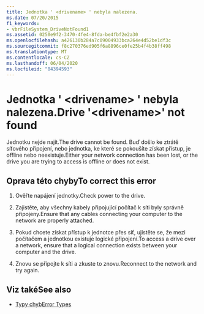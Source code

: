 ```yaml
---
title: Jednotka ' <drivename> ' nebyla nalezena.
ms.date: 07/20/2015
f1_keywords:
- vbrFileSystem_DriveNotFound1
ms.assetid: 0250e9f2-3470-4fe4-8fda-be4fbf2e2a30
ms.openlocfilehash: a426130b284a7c09004933bca264e4d52be1df3c
ms.sourcegitcommit: f8c270376ed905f6a8896ce0fe25b4f4b38ff498
ms.translationtype: MT
ms.contentlocale: cs-CZ
ms.lasthandoff: 06/04/2020
ms.locfileid: "84394593"
---
```

# <a name="drive-drivename-not-found"></a><span data-ttu-id="a49e1-102">Jednotka ' \<drivename> ' nebyla nalezena.</span><span class="sxs-lookup"><span data-stu-id="a49e1-102">Drive '\<drivename>' not found</span></span>
<span data-ttu-id="a49e1-103">Jednotku nejde najít.</span><span class="sxs-lookup"><span data-stu-id="a49e1-103">The drive cannot be found.</span></span> <span data-ttu-id="a49e1-104">Buď došlo ke ztrátě síťového připojení, nebo jednotka, ke které se pokoušíte získat přístup, je offline nebo neexistuje.</span><span class="sxs-lookup"><span data-stu-id="a49e1-104">Either your network connection has been lost, or the drive you are trying to access is offline or does not exist.</span></span>  
  
## <a name="to-correct-this-error"></a><span data-ttu-id="a49e1-105">Oprava této chyby</span><span class="sxs-lookup"><span data-stu-id="a49e1-105">To correct this error</span></span>  
  
1. <span data-ttu-id="a49e1-106">Ověřte napájení jednotky.</span><span class="sxs-lookup"><span data-stu-id="a49e1-106">Check power to the drive.</span></span>  
  
2. <span data-ttu-id="a49e1-107">Zajistěte, aby všechny kabely připojující počítač k síti byly správně připojeny.</span><span class="sxs-lookup"><span data-stu-id="a49e1-107">Ensure that any cables connecting your computer to the network are properly attached.</span></span>  
  
3. <span data-ttu-id="a49e1-108">Pokud chcete získat přístup k jednotce přes síť, ujistěte se, že mezi počítačem a jednotkou existuje logické připojení.</span><span class="sxs-lookup"><span data-stu-id="a49e1-108">To access a drive over a network, ensure that a logical connection exists between your computer and the drive.</span></span>  
  
4. <span data-ttu-id="a49e1-109">Znovu se připojte k síti a zkuste to znovu.</span><span class="sxs-lookup"><span data-stu-id="a49e1-109">Reconnect to the network and try again.</span></span>  
  
## <a name="see-also"></a><span data-ttu-id="a49e1-110">Viz také</span><span class="sxs-lookup"><span data-stu-id="a49e1-110">See also</span></span>

- [<span data-ttu-id="a49e1-111">Typy chyb</span><span class="sxs-lookup"><span data-stu-id="a49e1-111">Error Types</span></span>](../programming-guide/language-features/error-types.md)
